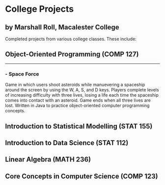 # College Projects
## by Marshall Roll, Macalester College

Completed projects from various college classes. These include:

## Object-Oriented Programming (COMP 127)
-----
### - Space Force 
Game in which users shoot asteroids while manuevering a spaceship around the screen by using the W, A, S, and D keys. Players complete levels of increasing difficulty with three lives, losing a life each time the spaceship comes into contact with an asteroid. Game ends when all three lives are lost. Written in Java to practice object-oriented computer programming concepts. 

## Introduction to Statistical Modelling (STAT 155)

## Introduction to Data Science (STAT 112)

## Linear Algebra (MATH 236)

## Core Concepts in Computer Science (COMP 123)
